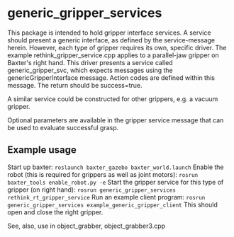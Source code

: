 # generic_gripper_services
This package is intended to hold gripper interface services.  A service should present a generic
interface, as defined by the service-message herein.  However, each type of gripper requires its own, specific
driver.  The example rethink_gripper_service.cpp applies to a parallel-jaw gripper on Baxter's right hand.
This driver presents a service called generic_gripper_svc, which expects messages using the 
genericGripperInterface message.  Action codes are defined within this message.  The return should be 
success=true.  

A similar service could be constructed for other grippers, e.g. a vacuum gripper.  

Optional parameters are available in the gripper service message that can be used to evaluate successful grasp.

## Example usage
Start up baxter:
`roslaunch baxter_gazebo baxter_world.launch`
Enable the robot (this is required for grippers as well as joint motors):
`rosrun baxter_tools enable_robot.py -e`
Start the gripper service for this type of gripper (on right hand):
`rosrun generic_gripper_services rethink_rt_gripper_service`
Run an example client program:
`rosrun generic_gripper_services example_generic_gripper_client`
This should open and close the right gripper.

See, also, use in object_grabber, object_grabber3.cpp

    
